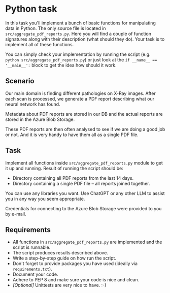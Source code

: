 # Python task

In this task you'll implement a bunch of basic functions for manipulating data in Python. The only source file is located 
in `src/aggregate_pdf_reports.py`. Here you will find a couple of function signatures along with their description (what 
should they do). Your task is to implement all of these functions.

You can simply check your implementation by running the script (e.g. `python src/aggregate_pdf_reports.py`) or just look 
at the `if __name__ == '__main__':` block to get the idea how should it work.


## Scenario
Our main domain is finding different pathologies on X-Ray images. After each scan is processed, we generate a PDF report 
describing what our neural network has found.

Metadata about PDF reports are stored in our DB and the actual reports are stored in the Azure Blob Storage. 

These PDF reports are then often analysed to see if we are doing a good job or not. And it is very handy to have them 
all as a single PDF file.


## Task
Implement all functions inside `src/aggregate_pdf_reports.py` module to get it up and running. Result of running the 
script should be:
- Directory containing all PDF reports from the last 14 days.
- Directory containing a single PDF file – all reports joined together.

You can use any libraries you want. Use ChatGPT or any other LLM to assist you in any way you seem appropriate.

Credentials for connecting to the Azure Blob Storage were provided to you by e-mail.


## Requirements
- All functions in `src/aggregate_pdf_reports.py` are implemented and the script is runnable.
- The script produces results described above.
- Write a step-by-step guide on how run the script.
- Don't forget to provide packages you have used (ideally via `requirements.txt`).
- Document your code.
- Adhere to PEP 8 and make sure your code is nice and clean.
- _[Optional]_ Unittests are very nice to have. :-)
